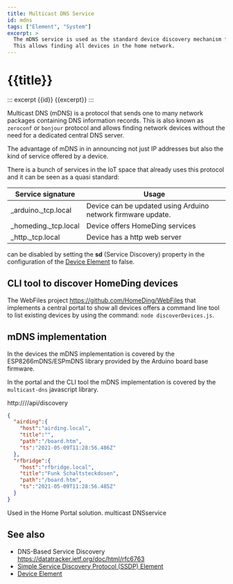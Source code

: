 ```yaml
---
title: Multicast DNS Service
id: mdns
tags: ["Element", "System"]
excerpt: >
  The mDNS service is used as the standard device discovery mechanism for HomeDing devices.
  This allows finding all devices in the home network.
---
```


# {{title}}

::: excerpt {{id}}
{{excerpt}}
:::


Multicast DNS (mDNS) is a protocol that sends one to many network packages containing DNS information records. This is also known as `zeroconf` or `bonjour` protocol and allows finding network devices
without the need for a dedicated central DNS server.

The advantage of mDNS in in announcing not just IP addresses but also the kind of service offered by a device.

There is a bunch of services in the IoT space that already uses this protocol and it can be seen as a quasi standard:

| Service signature    | Usage                                                        |
| -------------------- | ------------------------------------------------------------ |
| _arduino._tcp.local  | Device can be updated using Arduino network firmware update. |
| _homeding._tcp.local | Device offers HomeDing services                              |
| _http._tcp.local     | Device has a http web server                                 |


can be disabled by setting the **sd** (Service Discovery) property in the configuration of the [Device Element] to false.

## CLI tool to discover HomeDing devices

The WebFiles project <https://github.com/HomeDing/WebFiles> that implements a central portal to show all devices offers a command line tool to list existing devices by using the command: `node discoverDevices.js`.


## mDNS implementation

In the devices the mDNS implementation is covered by the ESP8266mDNS/ESPmDNS library provided by the Arduino board base  firmware.

In the portal and the CLI tool the mDNS implementation is covered by the `multicast-dns` javascript library.


http:///<portal-server>/api/discovery



``` json
{
  "airding":{
    "host":"airding.local",
    "title":"",
    "path":"/board.htm",
    "ts":"2021-05-09T11:28:56.486Z"
  },
  "rfbridge":{
    "host":"rfbridge.local",
    "title":"Funk Schaltsteckdosen",
    "path":"/board.htm",
    "ts":"2021-05-09T11:28:56.485Z"
  }
}
```




Used in the Home Portal solution.
multicast DNSservice


## See also

* DNS-Based Service Discovery <https://datatracker.ietf.org/doc/html/rfc6763>
* [Simple Service Discovery Protocol (SSDP) Element](/elements/ssdp.md)
* [Device Element]

[Device Element]: /elements/device.md